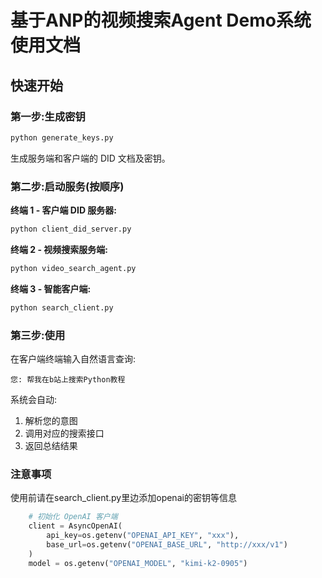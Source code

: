 # 基于ANP的视频搜索Agent Demo系统使用文档

## 快速开始

### 第一步:生成密钥

```bash
python generate_keys.py
```

生成服务端和客户端的 DID 文档及密钥。

### 第二步:启动服务(按顺序)

**终端 1 - 客户端 DID 服务器:**
```bash
python client_did_server.py
```

**终端 2 - 视频搜索服务端:**
```bash
python video_search_agent.py
```

**终端 3 - 智能客户端:**
```bash
python search_client.py
```

### 第三步:使用

在客户端终端输入自然语言查询:
```
您: 帮我在b站上搜索Python教程
```

系统会自动:
1. 解析您的意图
2. 调用对应的搜索接口
3. 返回总结结果
### 注意事项
使用前请在search_client.py里边添加openai的密钥等信息

```python
    # 初始化 OpenAI 客户端
    client = AsyncOpenAI(
        api_key=os.getenv("OPENAI_API_KEY", "xxx"),
        base_url=os.getenv("OPENAI_BASE_URL", "http://xxx/v1")
    )
    model = os.getenv("OPENAI_MODEL", "kimi-k2-0905")

```

